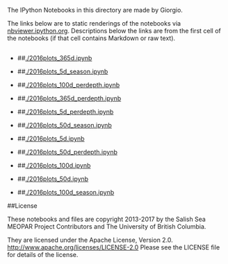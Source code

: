 The IPython Notebooks in this directory are made by Giorgio.

The links below are to static renderings of the notebooks via
[nbviewer.ipython.org](http://nbviewer.ipython.org/).
Descriptions below the links are from the first cell of the notebooks
(if that cell contains Markdown or raw text).

## 
* ##[./2016plots_365d.ipynb](http://nbviewer.ipython.org/urls/bitbucket.org/salishsea/analysis-giorgio/raw/tip/notebooks/./2016plots_365d.ipynb)  
    
* ##[./2016plots_5d_season.ipynb](http://nbviewer.ipython.org/urls/bitbucket.org/salishsea/analysis-giorgio/raw/tip/notebooks/./2016plots_5d_season.ipynb)  
    
* ##[./2016plots_100d_perdepth.ipynb](http://nbviewer.ipython.org/urls/bitbucket.org/salishsea/analysis-giorgio/raw/tip/notebooks/./2016plots_100d_perdepth.ipynb)  
    
* ##[./2016plots_365d_perdepth.ipynb](http://nbviewer.ipython.org/urls/bitbucket.org/salishsea/analysis-giorgio/raw/tip/notebooks/./2016plots_365d_perdepth.ipynb)  
    
* ##[./2016plots_5d_perdepth.ipynb](http://nbviewer.ipython.org/urls/bitbucket.org/salishsea/analysis-giorgio/raw/tip/notebooks/./2016plots_5d_perdepth.ipynb)  
    
* ##[./2016plots_50d_season.ipynb](http://nbviewer.ipython.org/urls/bitbucket.org/salishsea/analysis-giorgio/raw/tip/notebooks/./2016plots_50d_season.ipynb)  
    
* ##[./2016plots_5d.ipynb](http://nbviewer.ipython.org/urls/bitbucket.org/salishsea/analysis-giorgio/raw/tip/notebooks/./2016plots_5d.ipynb)  
    
* ##[./2016plots_50d_perdepth.ipynb](http://nbviewer.ipython.org/urls/bitbucket.org/salishsea/analysis-giorgio/raw/tip/notebooks/./2016plots_50d_perdepth.ipynb)  
    
* ##[./2016plots_100d.ipynb](http://nbviewer.ipython.org/urls/bitbucket.org/salishsea/analysis-giorgio/raw/tip/notebooks/./2016plots_100d.ipynb)  
    
* ##[./2016plots_50d.ipynb](http://nbviewer.ipython.org/urls/bitbucket.org/salishsea/analysis-giorgio/raw/tip/notebooks/./2016plots_50d.ipynb)  
    
* ##[./2016plots_100d_season.ipynb](http://nbviewer.ipython.org/urls/bitbucket.org/salishsea/analysis-giorgio/raw/tip/notebooks/./2016plots_100d_season.ipynb)  
    

##License

These notebooks and files are copyright 2013-2017
by the Salish Sea MEOPAR Project Contributors
and The University of British Columbia.

They are licensed under the Apache License, Version 2.0.
http://www.apache.org/licenses/LICENSE-2.0
Please see the LICENSE file for details of the license.
